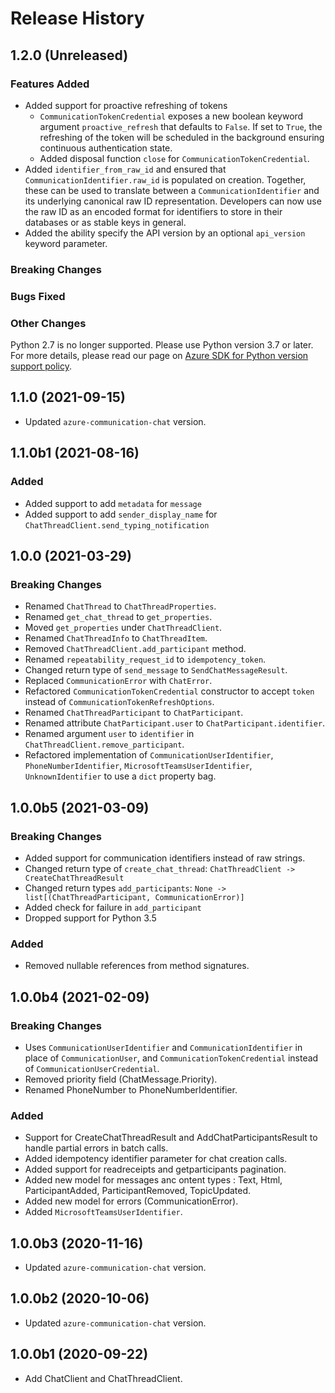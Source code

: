 # Release History

## 1.2.0 (Unreleased)

### Features Added
- Added support for proactive refreshing of tokens
  - `CommunicationTokenCredential` exposes a new boolean keyword argument `proactive_refresh` that defaults to `False`. If set to `True`, the refreshing of the token will be scheduled in the background ensuring continuous authentication state.
  - Added disposal function `close` for `CommunicationTokenCredential`.
- Added `identifier_from_raw_id` and ensured that `CommunicationIdentifier.raw_id` is populated on creation. Together, these can be used to translate between a `CommunicationIdentifier` and its underlying canonical raw ID representation. Developers can now use the raw ID as an encoded format for identifiers to store in their databases or as stable keys in general.
- Added the ability specify the API version by an optional `api_version` keyword parameter.

### Breaking Changes

### Bugs Fixed

### Other Changes
Python 2.7 is no longer supported. Please use Python version 3.7 or later. For more details, please read our page on [Azure SDK for Python version support policy](https://github.com/Azure/azure-sdk-for-python/wiki/Azure-SDKs-Python-version-support-policy).

## 1.1.0 (2021-09-15)

- Updated `azure-communication-chat` version.

## 1.1.0b1 (2021-08-16)

### Added

- Added support to add `metadata` for `message`
- Added support to add `sender_display_name` for `ChatThreadClient.send_typing_notification`

## 1.0.0 (2021-03-29)

### Breaking Changes

- Renamed `ChatThread` to `ChatThreadProperties`.
- Renamed `get_chat_thread` to `get_properties`.
- Moved `get_properties` under `ChatThreadClient`.
- Renamed `ChatThreadInfo` to `ChatThreadItem`.
- Removed `ChatThreadClient.add_participant` method.
- Renamed `repeatability_request_id` to `idempotency_token`.
- Changed return type of `send_message` to `SendChatMessageResult`.
- Replaced `CommunicationError` with `ChatError`.
- Refactored `CommunicationTokenCredential` constructor to accept `token` instead of `CommunicationTokenRefreshOptions`.
- Renamed `ChatThreadParticipant` to `ChatParticipant`.
- Renamed attribute `ChatParticipant.user` to `ChatParticipant.identifier`.
- Renamed argument `user` to `identifier` in `ChatThreadClient.remove_participant`.
- Refactored implementation of `CommunicationUserIdentifier`, `PhoneNumberIdentifier`, `MicrosoftTeamsUserIdentifier`, `UnknownIdentifier` to use a `dict` property bag.

## 1.0.0b5 (2021-03-09)

### Breaking Changes

- Added support for communication identifiers instead of raw strings.
- Changed return type of `create_chat_thread`: `ChatThreadClient -> CreateChatThreadResult`
- Changed return types `add_participants`: `None -> list[(ChatThreadParticipant, CommunicationError)]`
- Added check for failure in `add_participant`
- Dropped support for Python 3.5

### Added

- Removed nullable references from method signatures.

## 1.0.0b4 (2021-02-09)

### Breaking Changes

- Uses `CommunicationUserIdentifier` and `CommunicationIdentifier` in place of `CommunicationUser`, and `CommunicationTokenCredential` instead of `CommunicationUserCredential`.
- Removed priority field (ChatMessage.Priority).
- Renamed PhoneNumber to PhoneNumberIdentifier.

### Added

- Support for CreateChatThreadResult and AddChatParticipantsResult to handle partial errors in batch calls.
- Added idempotency identifier parameter for chat creation calls.
- Added support for readreceipts and getparticipants pagination.
- Added new model for messages anc ontent types : Text, Html, ParticipantAdded, ParticipantRemoved, TopicUpdated.
- Added new model for errors (CommunicationError).
- Added `MicrosoftTeamsUserIdentifier`.

## 1.0.0b3 (2020-11-16)

- Updated `azure-communication-chat` version.

## 1.0.0b2 (2020-10-06)

- Updated `azure-communication-chat` version.

## 1.0.0b1 (2020-09-22)

- Add ChatClient and ChatThreadClient.
